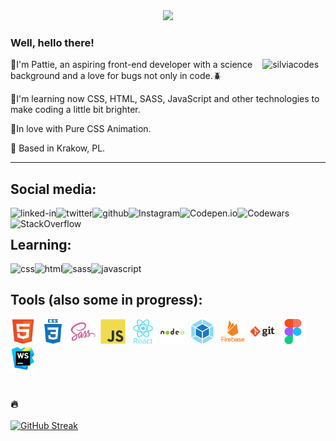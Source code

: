 <div id="header" align="center">
  <img src=https://wallpaperaccess.com/full/8351153.gif width="400"/>
  
  </div>


### Well, hello there!

<img width="20%" align="right" alt="silviacodes" src="https://www.kamelia.pl/wp-content/uploads/2022/05/WiP.gif"/>


🍄I'm Pattie, an aspiring front-end developer with a science background and a love for bugs not only in code.🪲

🍄I'm learning now CSS, HTML, SASS, JavaScript and other technologies to make coding a little bit brighter. 

🍄In love with Pure CSS Animation.

🍄 Based in Krakow, PL. 

---

## Social media:
[<img align="left" alt="linked-in" src="https://img.shields.io/badge/linkedin-%230077B5.svg?&style=for-the-badge&logo=linkedin&logoColor=white" target="blank"/>](https://pl.linkedin.com/in/patrycja-goch-a873701a9) 
[<img align="left" alt="twitter" src="https://img.shields.io/badge/twitter-%231DA1F2.svg?&style=for-the-badge&logo=twitter&logoColor=white" target="blank"/>](https://mobile.twitter.com/moonriselan) 
[<img align="left" alt="github" src="https://img.shields.io/badge/GITHUB-purple.svg?&style=for-the-badge&logo=GITHUB&logoColor=black" target="blank"/>](https://github.com/moonriselan/) 
[<img align="left" alt="Instagram" src="https://img.shields.io/badge/Instagram-green.svg?&style=for-the-badge&logo=Instagram&logoColor=black" target="blank"/>](https://instagram.com/moonriselan/) 
[<img align="left" alt="Codepen.io" src="https://img.shields.io/badge/Codepen.io-yellow.svg?&style=for-the-badge&logo=Codepen.io&logoColor=black" target="blank"/>](https://codepen.io/moonriselan) 
[<img align="left" alt="Codewars" src="https://img.shields.io/badge/Codewars-green.svg?&style=for-the-badge&logo=codewars&logoColor=white" target="blank"/>](https://www.codewars.com/users/moonriselan) 
 [<img align="left" alt="StackOverflow" src="https://img.shields.io/badge/StackOverflow-orange.svg?&style=for-the-badge&logo=stackoverflow&logoColor=white" target="blank"/>](https://stackoverflow.com/users/20994591/moonriselan) 

<br>

## Learning:
<img align="left" alt="css" src="https://img.shields.io/badge/css%20-%2343853D.svg?&style=for-the-badge&logo=css&logoColor=red" />
<img align="left" alt="html" src="https://img.shields.io/badge/html%20-%2343853D.svg?&style=for-the-badge&logo=html&logoColor=red" />
<img align="left" alt="sass" src="https://img.shields.io/badge/sass%20-%2343853D.svg?&style=for-the-badge&logo=sass&logoColor=pink" />
<img align="left" alt="javascript" src="https://img.shields.io/badge/javascript%20-%2343853D.svg?&style=for-the-badge&logo=javascript&logoColor=yellow" />

<br>

## Tools (also some in progress):
<div>
<img src="https://github.com/devicons/devicon/blob/master/icons/html5/html5-original.svg" title="HTML5" alt="HTML" width="40" height="40"/>&nbsp;
  <img src="https://github.com/devicons/devicon/blob/master/icons/css3/css3-plain-wordmark.svg"  title="CSS3" alt="CSS" width="40" height="40"/>&nbsp;
  <img src="https://github.com/devicons/devicon/blob/master/icons/sass/sass-original.svg" title="Sass" **alt="Sass" width="40" height="40"/>&nbsp;
  <img src="https://github.com/devicons/devicon/blob/master/icons/javascript/javascript-original.svg" title="JavaScript" alt="JavaScript" width="40"height="40"/>&nbsp;
  <img src="https://github.com/devicons/devicon/blob/master/icons/react/react-original-wordmark.svg" title="React" alt="React" width="40" height="40"/>&nbsp;
  <img src="https://github.com/devicons/devicon/blob/master/icons/nodejs/nodejs-original-wordmark.svg" title="NodeJS" alt="NodeJS" width="40" height="40"/>&nbsp;
  <img src="https://github.com/devicons/devicon/blob/master/icons/webpack/webpack-original.svg" title="Webpack" alt="Webpack" width="40" height="40"/>&nbsp;
  <img src="https://github.com/devicons/devicon/blob/master/icons/firebase/firebase-plain-wordmark.svg" title="Firebase" alt="Firebase" width="40" height="40"/>&nbsp;
  <img src="https://github.com/devicons/devicon/blob/master/icons/git/git-original-wordmark.svg" title="Git" **alt="Git" width="40" height="40"/>&nbsp;
  <img src="https://github.com/devicons/devicon/blob/master/icons/figma/figma-original.svg" title="Figma" **alt="Figma" width="40" height="40"/>&nbsp;
  <img src="https://github.com/devicons/devicon/blob/master/icons/webstorm/webstorm-original.svg" title="WebStorm" **alt="WebStorm" width="40" height="40"/>&nbsp;
  </div>
  
<br>

### :fire:
[![GitHub Streak](http://github-readme-streak-stats.herokuapp.com?user=moonriselan&theme=dark&background=000000)](https://git.io/streak-stats)
